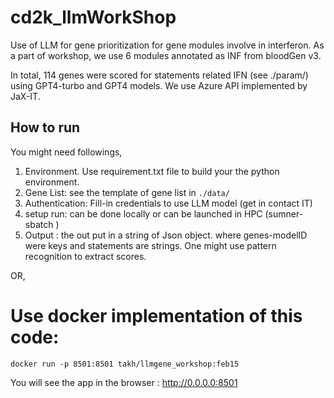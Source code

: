 # cd2k_llmWorkShop

Use of LLM for gene prioritization for gene modules involve in interferon.
As a part of workshop, we use 6 modules annotated as INF from bloodGen v3.

In total, 114 genes were scored for statements related IFN (see ./param/) using GPT4-turbo and GPT4 models.
We use Azure API implemented by JaX-IT.

## How to run

You might need followings,

1. Environment. Use requirement.txt file to build your the python environment.
2. Gene List: see the template of gene list in `./data/`
3. Authentication: Fill-in credentials to use LLM model (get in contact IT)
4. setup run: can be done locally or can be launched in HPC (sumner- sbatch )
5. Output : the out put in a string of Json object. where genes-modelID were keys and statements are strings. One might use pattern recognition to extract scores. 


OR,
# Use docker implementation of this code:

`
docker run -p 8501:8501 takh/llmgene_workshop:feb15
`

You will see the app in the browser : http://0.0.0.0:8501 
